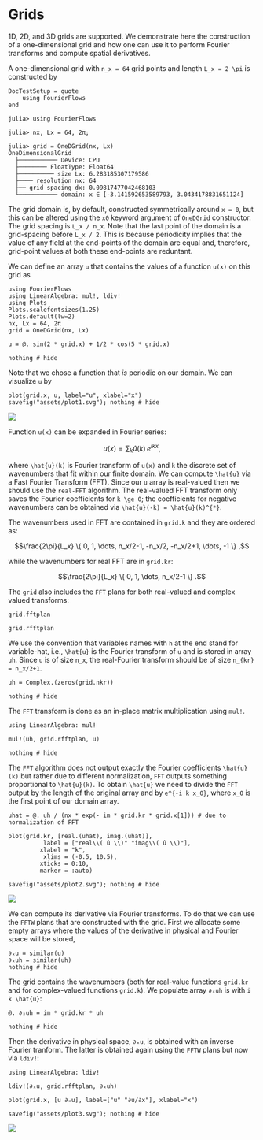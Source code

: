 # Grids


1D, 2D, and 3D grids are supported. We demonstrate here the construction of a 
one-dimensional grid and how one can use it to perform Fourier transforms and 
compute spatial derivatives.

A one-dimensional grid with ``n_x = 64`` grid points and length ``L_x = 2 \pi`` is 
constructed by

```@meta
DocTestSetup = quote
    using FourierFlows
end
```

```jldoctest
julia> using FourierFlows

julia> nx, Lx = 64, 2π;

julia> grid = OneDGrid(nx, Lx)
OneDimensionalGrid
  ├─────────── Device: CPU
  ├──────── FloatType: Float64
  ├────────── size Lx: 6.283185307179586
  ├──── resolution nx: 64
  ├── grid spacing dx: 0.09817477042468103
  └─────────── domain: x ∈ [-3.141592653589793, 3.0434178831651124]
```

The grid domain is, by default, constructed symmetrically around ``x = 0``, but this 
can be altered using the `x0` keyword argument of `OneDGrid` constructor. The grid 
spacing is ``L_x / n_x``. Note that the last point of the domain is a grid-spacing 
before ``L_x / 2``. This is because periodicity implies that the value of any field 
at the end-points of the domain are equal and, therefore, grid-point values at
both these end-points are reduntant.

We can define an array `u` that contains the values of a function ``u(x)`` on this 
grid as

```@setup 1
using FourierFlows
using LinearAlgebra: mul!, ldiv!
using Plots
Plots.scalefontsizes(1.25)
Plots.default(lw=2)
nx, Lx = 64, 2π
grid = OneDGrid(nx, Lx)
```

```@example 1
u = @. sin(2 * grid.x) + 1/2 * cos(5 * grid.x)

nothing # hide
```

Note that we chose a function that *is* periodic on our domain. We can visualize
`u` by

```@example 1
plot(grid.x, u, label="u", xlabel="x")
savefig("assets/plot1.svg"); nothing # hide
```

![](assets/plot1.svg)

Function ``u(x)`` can be expanded in Fourier series:

```math
u(x) = \sum_{k} \hat{u}(k) \, e^{i k x} ,
```

where ``\hat{u}(k)`` is Fourier transform of ``u(x)`` and ``k`` the discrete set of 
wavenumbers that fit within our finite domain. We can compute ``\hat{u}`` via a 
Fast Fourier Transform (FFT). Since our `u` array is real-valued then we should 
use the `real-FFT` algorithm. The real-valued FFT transform only saves the Fourier 
coefficients for ``k \ge 0``; the coefficients for negative wavenumbers can be 
obtained via ``\hat{u}(-k) = \hat{u}(k)^{*}``.

The wavenumbers used in FFT are contained in `grid.k` and they are ordered as:
```math
\frac{2\pi}{L_x} \{ 0, 1, \dots, n_x/2-1, -n_x/2, -n_x/2+1, \dots, -1 \} ,
```
while the wavenumbers for real FFT are in `grid.kr`:

```math
\frac{2\pi}{L_x} \{ 0, 1, \dots, n_x/2-1 \} .
```


The `grid` also includes the `FFT` plans for both real-valued and complex valued transforms:

```@example 1
grid.fftplan
```

```@example 1
grid.rfftplan
```

We use the convention that variables names with `h` at the end stand for variable-hat, i.e., 
``\hat{u}``  is the Fourier transform of ``u`` and is stored in array `uh`. Since `u` is of 
size ``n_x``, the real-Fourier transform should be of size ``n_{kr} = n_x/2+1``.

```@example 1
uh = Complex.(zeros(grid.nkr))

nothing # hide
```

The `FFT` transform is done as an in-place matrix multiplication using `mul!`.

```@example 1
using LinearAlgebra: mul!

mul!(uh, grid.rfftplan, u)

nothing # hide
```

The `FFT` algorithm does not output exactly the Fourier coefficients ``\hat{u}(k)`` but
rather due to different normalization, `FFT` outputs something proportional to ``\hat{u}(k)``. 
To obtain ``\hat{u}`` we need to divide the `FFT` output by the length of the 
original array and by ``e^{-i k x_0}``, where ``x_0`` is the first 
point of our domain array.

```@example 1
uhat = @. uh / (nx * exp(- im * grid.kr * grid.x[1])) # due to normalization of FFT

plot(grid.kr, [real.(uhat), imag.(uhat)],
          label = ["real\\( û \\)" "imag\\( û \\)"],
         xlabel = "k",
          xlims = (-0.5, 10.5),
         xticks = 0:10,
         marker = :auto)

savefig("assets/plot2.svg"); nothing # hide
```

![](assets/plot2.svg)

We can compute its derivative via Fourier transforms. To do that we can use the
`FFTW` plans that are constructed with the grid. First we allocate some empty arrays
where the values of the derivative in physical and Fourier space will be stored,

```@example 1
∂ₓu = similar(u)
∂ₓuh = similar(uh)
nothing # hide
```

The grid contains the wavenumbers (both for real-value functions `grid.kr` and 
for complex-valued functions `grid.k`). We populate array `∂ₓuh` is with ``i k \hat{u}``:

```@example 1
@. ∂ₓuh = im * grid.kr * uh

nothing # hide
```

Then the derivative in physical space, `∂ₓu`, is obtained with an inverse Fourier 
tranform. The latter is obtained again using the `FFTW` plans but now via `ldiv!`:

```@example 1
using LinearAlgebra: ldiv!

ldiv!(∂ₓu, grid.rfftplan, ∂ₓuh)

plot(grid.x, [u ∂ₓu], label=["u" "∂u/∂x"], xlabel="x")

savefig("assets/plot3.svg"); nothing # hide
```

![](assets/plot3.svg)
